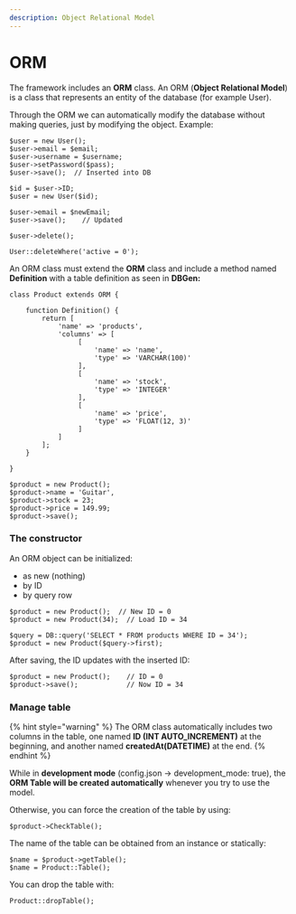 ```yaml
---
description: Object Relational Model
---
```


# ORM

The framework includes an **ORM** class. An ORM (**Object Relational Model**) is a class that represents an entity of the database (for example User).

Through the ORM we can automatically modify the database without making queries, just by modifying the object. Example:

```
$user = new User();
$user->email = $email;
$user->username = $username;
$user->setPassword($pass);
$user->save();  // Inserted into DB

$id = $user->ID;
$user = new User($id);

$user->email = $newEmail;
$user->save();    // Updated

$user->delete();

User::deleteWhere('active = 0');
```

An ORM class must extend the **ORM** class and include a method named **Definition** with a table definition as seen in **DBGen:**

```
class Product extends ORM {

    function Definition() {
        return [
            'name' => 'products',
            'columns' => [
                 [
                     'name' => 'name',
                     'type' => 'VARCHAR(100)'
                 ],
                 [
                     'name' => 'stock',
                     'type' => 'INTEGER'
                 ],
                 [
                     'name' => 'price',
                     'type' => 'FLOAT(12, 3)'
                 ]
            ]
        ];
    }

}

$product = new Product();
$product->name = 'Guitar',
$product->stock = 23;
$product->price = 149.99;
$product->save();
```

### The constructor

An ORM object can be initialized:

* as new (nothing)
* by ID
* by query row

```
$product = new Product();  // New ID = 0
$product = new Product(34);  // Load ID = 34

$query = DB::query('SELECT * FROM products WHERE ID = 34');
$product = new Product($query->first);
```

After saving, the ID updates with the inserted ID:

```
$product = new Product();    // ID = 0
$product->save();            // Now ID = 34
```

### Manage table

{% hint style="warning" %}
The ORM class automatically includes two columns in the table, one named **ID (INT AUTO\_INCREMENT)** at the beginning, and another named **createdAt(DATETIME)** at the end.
{% endhint %}

While in **development mode** (config.json -> development\_mode: true), the **ORM Table will be created automatically** whenever you try to use the model.

Otherwise, you can force the creation of the table by using:

```
$product->CheckTable();
```

The name of the table can be obtained from an instance or statically:

```
$name = $product->getTable();
$name = Product::Table();
```

You can drop the table with:

```
Product::dropTable();
```
